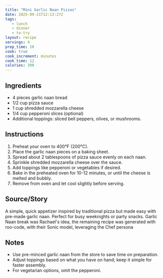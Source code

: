 ```yaml
---
title: "Mini Garlic Naan Pizzas"
date: 2025-09-21T12:13:27Z
tags: 
   - lunch
   - dinner
   - to-try
layout: recipe
servings: 4
prep_time: 10
cook: true
cook_increment: minutes
cook_time: 12
calories: 300
---
```


## Ingredients

- 4 pieces garlic naan bread
- 1/2 cup pizza sauce
- 1 cup shredded mozzarella cheese
- 1/4 cup pepperoni slices (optional)
- Additional toppings: sliced bell peppers, olives, or mushrooms.

## Instructions

1. Preheat your oven to 400°F (200°C).
2. Place the garlic naan pieces on a baking sheet.
3. Spread about 2 tablespoons of pizza sauce evenly on each naan.
4. Sprinkle shredded mozzarella cheese over the sauce.
5. Add toppings like pepperoni or vegetables if desired.
6. Bake in the preheated oven for 10-12 minutes, or until the cheese is melted and bubbly.
7. Remove from oven and let cool slightly before serving.

## Source/Story

A simple, quick appetizer inspired by traditional pizza but made easy with pre-made garlic naan. Perfect for busy weeknights or party snacks. Garlic Naan break was Rachael's idea, the remaining recipe was generated with roo-code, with their Sonic model, leveraging the Chef persona

## Notes

- Use pre-minced garlic naan from the store to save time on preparation.
- Adjust toppings based on what you have on hand; keep it simple for faster assembly.
- For vegetarian options, omit the pepperoni.